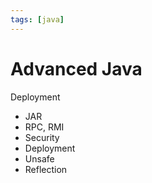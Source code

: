 ```yaml
---
tags: [java]
---
```


# Advanced Java


Deployment
- JAR
- RPC, RMI
- Security
- Deployment
- Unsafe
- Reflection
